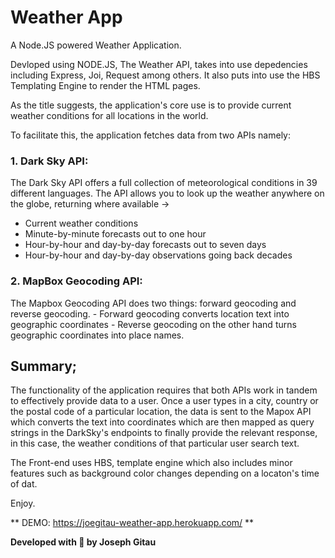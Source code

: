 # Weather App

A Node.JS powered Weather Application.


Devloped using NODE.JS, The Weather API, takes into use depedencies including Express, Joi, 
Request among others. It also puts into use the HBS Templating Engine to render the HTML pages.

As the title suggests, the application's core use is to provide current weather conditions for all locations in the world.

To facilitate this, the application fetches data from two APIs namely: 


### 1. Dark Sky API:
   The Dark Sky API offers a full collection of meteorological conditions in 39 different languages. 
   The API allows you to look up the weather anywhere on the globe, returning where available ->
   - Current weather conditions
   - Minute-by-minute forecasts out to one hour
   - Hour-by-hour and day-by-day forecasts out to seven days
   - Hour-by-hour and day-by-day observations going back decades
   
### 2. MapBox Geocoding API:
   The Mapbox Geocoding API does two things: forward geocoding and reverse geocoding.
    - Forward geocoding converts location text into geographic coordinates
    - Reverse geocoding on the other hand turns geographic coordinates into place names.
    

## Summary; 

The functionality of the application requires that both APIs work in tandem to effectively provide data to a user. Once a user types in a city, country or the postal code of a particular location, the data is sent to the Mapox API which converts the text into coordinates which are then mapped as query strings in the DarkSky's endpoints to finally provide the relevant response, in this case, the weather conditions of that particular user search text.

The Front-end uses HBS, template engine which also includes minor features such as background color changes depending on a locaton's time of dat.

Enjoy.

** DEMO: https://joegitau-weather-app.herokuapp.com/ **

**Developed with 💜 by Joseph Gitau**


